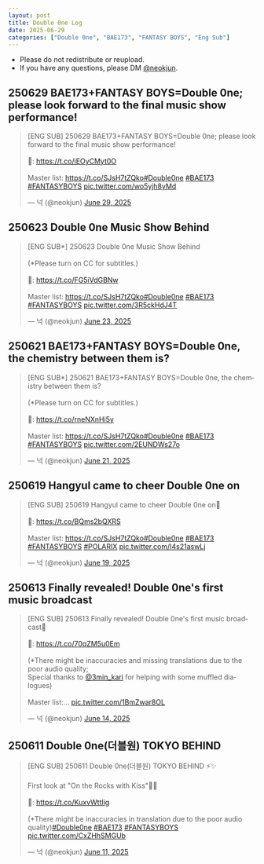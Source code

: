 ```yaml
---
layout: post
title: Double 0ne Log
date: 2025-06-29
categories: ["Double 0ne", "BAE173", "FANTASY BOYS", "Eng Sub"]
---
```


- Please do not redistribute or reupload.
- If you have any questions, please DM [@neokjun](https://x.com/neokjun).

## 250629 BAE173+FANTASY BOYS=Double 0ne; please look forward to the final music show performance!
<blockquote class="twitter-tweet"><p lang="en" dir="ltr">[ENG SUB] 250629 BAE173+FANTASY BOYS=Double 0ne; please look forward to the final music show performance!<br><br>🔗: <a href="https://t.co/iEOyCMyt0O">https://t.co/iEOyCMyt0O</a><br><br>Master list: <a href="https://t.co/SJsH7tZQko">https://t.co/SJsH7tZQko</a><a href="https://twitter.com/hashtag/Double0ne?src=hash&amp;ref_src=twsrc%5Etfw">#Double0ne</a> <a href="https://twitter.com/hashtag/BAE173?src=hash&amp;ref_src=twsrc%5Etfw">#BAE173</a> <a href="https://twitter.com/hashtag/FANTASYBOYS?src=hash&amp;ref_src=twsrc%5Etfw">#FANTASYBOYS</a> <a href="https://t.co/wo5yjh8yMd">pic.twitter.com/wo5yjh8yMd</a></p>&mdash; 넉 (@neokjun) <a href="https://twitter.com/neokjun/status/1939242869010874537?ref_src=twsrc%5Etfw">June 29, 2025</a></blockquote> <script async src="https://platform.twitter.com/widgets.js" charset="utf-8"></script>

## 250623 Double 0ne Music Show Behind
<blockquote class="twitter-tweet"><p lang="en" dir="ltr">[ENG SUB*] 250623 Double 0ne Music Show Behind<br><br>(*Please turn on CC for subtitles.) <br><br>🔗: <a href="https://t.co/FG5iVdGBNw">https://t.co/FG5iVdGBNw</a><br><br>Master list: <a href="https://t.co/SJsH7tZQko">https://t.co/SJsH7tZQko</a><a href="https://twitter.com/hashtag/Double0ne?src=hash&amp;ref_src=twsrc%5Etfw">#Double0ne</a> <a href="https://twitter.com/hashtag/BAE173?src=hash&amp;ref_src=twsrc%5Etfw">#BAE173</a> <a href="https://twitter.com/hashtag/FANTASYBOYS?src=hash&amp;ref_src=twsrc%5Etfw">#FANTASYBOYS</a> <a href="https://t.co/3R5ckHdJ4T">pic.twitter.com/3R5ckHdJ4T</a></p>&mdash; 넉 (@neokjun) <a href="https://twitter.com/neokjun/status/1937145054591963249?ref_src=twsrc%5Etfw">June 23, 2025</a></blockquote> <script async src="https://platform.twitter.com/widgets.js" charset="utf-8"></script>

## 250621 BAE173+FANTASY BOYS=Double 0ne, the chemistry between them is?
<blockquote class="twitter-tweet"><p lang="en" dir="ltr">[ENG SUB*] 250621 BAE173+FANTASY BOYS=Double 0ne, the chemistry between them is?<br><br>(*Please turn on CC for subtitles.)<br><br>🔗: <a href="https://t.co/rneNXnHi5y">https://t.co/rneNXnHi5y</a><br><br>Master list: <a href="https://t.co/SJsH7tZQko">https://t.co/SJsH7tZQko</a><a href="https://twitter.com/hashtag/Double0ne?src=hash&amp;ref_src=twsrc%5Etfw">#Double0ne</a> <a href="https://twitter.com/hashtag/BAE173?src=hash&amp;ref_src=twsrc%5Etfw">#BAE173</a> <a href="https://twitter.com/hashtag/FANTASYBOYS?src=hash&amp;ref_src=twsrc%5Etfw">#FANTASYBOYS</a> <a href="https://t.co/2EUNDWs27o">pic.twitter.com/2EUNDWs27o</a></p>&mdash; 넉 (@neokjun) <a href="https://twitter.com/neokjun/status/1936365858999390526?ref_src=twsrc%5Etfw">June 21, 2025</a></blockquote> <script async src="https://platform.twitter.com/widgets.js" charset="utf-8"></script>

## 250619 Hangyul came to cheer Double 0ne on
<blockquote class="twitter-tweet"><p lang="en" dir="ltr">[ENG SUB] 250619 Hangyul came to cheer Double 0ne on🐶<br><br>🔗: <a href="https://t.co/BQms2bQXRS">https://t.co/BQms2bQXRS</a><br><br>Master list: <a href="https://t.co/SJsH7tZQko">https://t.co/SJsH7tZQko</a><a href="https://twitter.com/hashtag/Double0ne?src=hash&amp;ref_src=twsrc%5Etfw">#Double0ne</a> <a href="https://twitter.com/hashtag/BAE173?src=hash&amp;ref_src=twsrc%5Etfw">#BAE173</a> <a href="https://twitter.com/hashtag/FANTASYBOYS?src=hash&amp;ref_src=twsrc%5Etfw">#FANTASYBOYS</a> <a href="https://twitter.com/hashtag/POLARIX?src=hash&amp;ref_src=twsrc%5Etfw">#POLARIX</a> <a href="https://t.co/I4s21aswLj">pic.twitter.com/I4s21aswLj</a></p>&mdash; 넉 (@neokjun) <a href="https://twitter.com/neokjun/status/1935693723041685888?ref_src=twsrc%5Etfw">June 19, 2025</a></blockquote> <script async src="https://platform.twitter.com/widgets.js" charset="utf-8"></script>

## 250613 Finally revealed! Double 0ne's first music broadcast
<blockquote class="twitter-tweet"><p lang="en" dir="ltr">[ENG SUB] 250613 Finally revealed! Double 0ne&#39;s first music broadcast💋<br><br>🔗: <a href="https://t.co/70qZM5u0Em">https://t.co/70qZM5u0Em</a><br><br>(*There might be inaccuracies and missing translations due to the poor audio quality;<br>Special thanks to <a href="https://twitter.com/3min_kari?ref_src=twsrc%5Etfw">@3min_kari</a> for helping with some muffled dialogues)<br><br>Master list:… <a href="https://t.co/1BmZwar8OL">pic.twitter.com/1BmZwar8OL</a></p>&mdash; 넉 (@neokjun) <a href="https://twitter.com/neokjun/status/1933755494340178275?ref_src=twsrc%5Etfw">June 14, 2025</a></blockquote> <script async src="https://platform.twitter.com/widgets.js" charset="utf-8"></script>

## 250611 Double 0ne(더블원) TOKYO BEHIND
<blockquote class="twitter-tweet"><p lang="en" dir="ltr">[ENG SUB] 250611 Double 0ne(더블원) TOKYO BEHIND ⚡✨<br><br>First look at &quot;On the Rocks with Kiss&quot;💋🧊<br><br>🔗: <a href="https://t.co/KuxvWttIig">https://t.co/KuxvWttIig</a><br><br>(*There might be inaccuracies in translation due to the poor audio quality)<a href="https://twitter.com/hashtag/Double0ne?src=hash&amp;ref_src=twsrc%5Etfw">#Double0ne</a> <a href="https://twitter.com/hashtag/BAE173?src=hash&amp;ref_src=twsrc%5Etfw">#BAE173</a> <a href="https://twitter.com/hashtag/FANTASYBOYS?src=hash&amp;ref_src=twsrc%5Etfw">#FANTASYBOYS</a> <a href="https://t.co/CxZHhSMGUb">pic.twitter.com/CxZHhSMGUb</a></p>&mdash; 넉 (@neokjun) <a href="https://twitter.com/neokjun/status/1932811869112373330?ref_src=twsrc%5Etfw">June 11, 2025</a></blockquote> <script async src="https://platform.twitter.com/widgets.js" charset="utf-8"></script>
